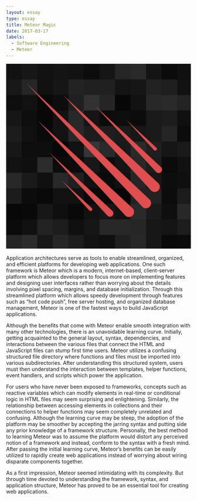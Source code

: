 ```yaml
---
layout: essay
type: essay
title: Meteor Magic
date: 2017-03-17
labels:
  - Software Engineering
  - Meteor
---
```

<img class="ui small right floated rounded image" src="../images/meteor.jpg">

Application architectures serve as tools to enable streamlined, organized, and efficient platforms for developing web applications. One such framework is Meteor which is a modern, internet-based, client-server platform which allows developers to focus more on implementing features and designing user interfaces rather than worrying about the details involving pixel spacing, margins, and database initialization. Through this streamlined platform which allows speedy development through features such as “hot code push”, free server hosting, and organized database management, Meteor is one of the fastest ways to build JavaScript applications. 

Although the benefits that come with Meteor enable smooth integration with many other technologies, there is an unavoidable learning curve. Initially, getting acquainted to the general layout, syntax, dependencies, and interactions between the various files that connect the HTML and JavaScript files can stump first time users. Meteor utilizes a confusing structured file directory where functions and files must be imported into various subdirectories. After understanding this structured system, users must then understand the interaction between templates, helper functions, event handlers, and scripts which power the application. 

For users who have never been exposed to frameworks, concepts such as reactive variables which can modify elements in real-time or conditional logic in HTML files may seem surprising and enlightening. Similarly, the relationship between accessing elements in collections and their connections to helper functions may seem completely unrelated and confusing. Although the learning curve may be steep, the adoption of the platform may be smoother by accepting the jarring syntax and putting side any prior knowledge of a framework structure. Personally, the best method to learning Meteor was to assume the platform would distort any perceived notion of a framework and instead, conform to the syntax with a fresh mind. After passing the initial learning curve, Meteor’s benefits can be easily utilized to rapidly create web applications instead of worrying about wiring disparate components together. 

As a first impression, Meteor seemed intimidating with its complexity. But through time devoted to understanding the framework, syntax, and application structure, Meteor has proved to be an essential tool for creating web applications. 
